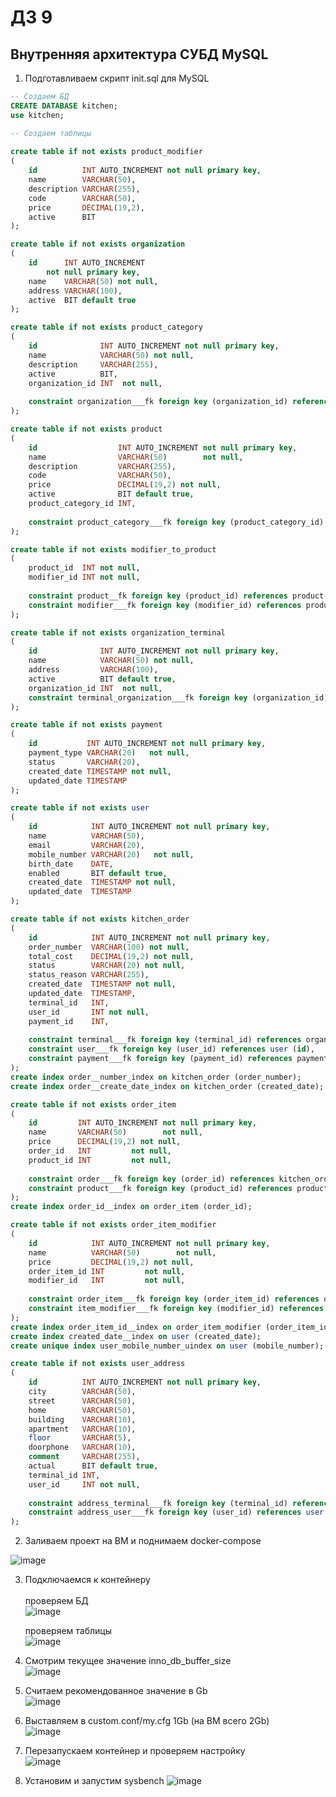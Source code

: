 # ДЗ 9
## Внутренняя архитектура СУБД MySQL 

1. Подготавливаем скрипт init.sql для MySQL

```sql
-- Создаем БД
CREATE DATABASE kitchen;
use kitchen;

-- Создаем таблицы
 
create table if not exists product_modifier
(
	id          INT AUTO_INCREMENT not null primary key,
    name        VARCHAR(50),
    description VARCHAR(255),
    code        VARCHAR(50),
    price       DECIMAL(19,2),
    active      BIT
);

create table if not exists organization
(
    id      INT AUTO_INCREMENT
        not null primary key,
    name    VARCHAR(50) not null,
    address VARCHAR(100),
    active  BIT default true
);

create table if not exists product_category
(
    id              INT AUTO_INCREMENT not null primary key,
    name            VARCHAR(50) not null,
    description     VARCHAR(255),
    active          BIT,
    organization_id INT  not null,
	
    constraint organization___fk foreign key (organization_id) references organization (id)
);

create table if not exists product
(
    id                  INT AUTO_INCREMENT not null primary key,
    name                VARCHAR(50)        not null,
    description         VARCHAR(255),
    code                VARCHAR(50),
    price               DECIMAL(19,2) not null,
    active              BIT default true,
    product_category_id INT,
	
    constraint product_category___fk foreign key (product_category_id) references product_category (id)
);

create table if not exists modifier_to_product
(
    product_id  INT not null,
    modifier_id INT not null,
	
	constraint product__fk foreign key (product_id) references product (id),
    constraint modifier___fk foreign key (modifier_id) references product_modifier (id)
);

create table if not exists organization_terminal
(
    id              INT AUTO_INCREMENT not null primary key,
    name            VARCHAR(50) not null,
    address         VARCHAR(100),
    active          BIT default true,
    organization_id INT  not null,
    constraint terminal_organization___fk foreign key (organization_id) references organization (id)
);

create table if not exists payment
(
    id           INT AUTO_INCREMENT not null primary key,
    payment_type VARCHAR(20)   not null,
    status       VARCHAR(20),
    created_date TIMESTAMP not null,
    updated_date TIMESTAMP
);

create table if not exists user
(
    id            INT AUTO_INCREMENT not null primary key,
    name          VARCHAR(50),
    email         VARCHAR(20),
    mobile_number VARCHAR(20)   not null,
    birth_date    DATE,
    enabled       BIT default true,
    created_date  TIMESTAMP not null,
    updated_date  TIMESTAMP
);

create table if not exists kitchen_order
(
    id            INT AUTO_INCREMENT not null primary key,
    order_number  VARCHAR(100) not null,
    total_cost    DECIMAL(19,2) not null,
    status        VARCHAR(20) not null,
    status_reason VARCHAR(255),
    created_date  TIMESTAMP not null,
    updated_date  TIMESTAMP,
    terminal_id   INT,
    user_id       INT not null,
    payment_id    INT,
	
	constraint terminal___fk foreign key (terminal_id) references organization_terminal (id),
    constraint user___fk foreign key (user_id) references user (id),
    constraint payment___fk foreign key (payment_id) references payment(id)
);
create index order__number_index on kitchen_order (order_number);
create index order__create_date_index on kitchen_order (created_date);

create table if not exists order_item
(
    id         INT AUTO_INCREMENT not null primary key,
    name       VARCHAR(50)        not null,
    price      DECIMAL(19,2) not null,
    order_id   INT         not null,
    product_id INT         not null,
	
	constraint order___fk foreign key (order_id) references kitchen_order (id),
    constraint product___fk foreign key (product_id) references product (id)
);
create index order_id__index on order_item (order_id);

create table if not exists order_item_modifier
(
    id            INT AUTO_INCREMENT not null primary key,
    name          VARCHAR(50)        not null,
    price         DECIMAL(19,2) not null,
    order_item_id INT         not null,
    modifier_id   INT         not null,
	
	constraint order_item___fk foreign key (order_item_id) references order_item (id),
    constraint item_modifier___fk foreign key (modifier_id) references product_modifier (id)
);
create index order_item_id__index on order_item_modifier (order_item_id);
create index created_date__index on user (created_date);
create unique index user_mobile_number_uindex on user (mobile_number);

create table if not exists user_address
(
    id          INT AUTO_INCREMENT not null primary key,
    city        VARCHAR(50),
    street      VARCHAR(50),
    home        VARCHAR(50),
    building    VARCHAR(10),
    apartment   VARCHAR(10),
    floor       VARCHAR(5),
    doorphone   VARCHAR(10),
    comment     VARCHAR(255),
    actual      BIT default true,
    terminal_id INT,
    user_id     INT not null,
    
	constraint address_terminal___fk foreign key (terminal_id) references organization_terminal (id),
	constraint address_user___fk foreign key (user_id) references user (id)
);
```

2. Заливаем проект на ВМ и поднимаем docker-compose<br>

![image](https://user-images.githubusercontent.com/41448520/169650634-053f9645-1c29-432b-9400-b0ab8d76d512.png)

3. Подключаемся к контейнеру<br><br>
   проверяем БД<br>
 ![image](https://user-images.githubusercontent.com/41448520/169650669-8c8ed0a5-84fa-4659-90cb-4e33a69a42b0.png)
   
   проверяем таблицы<br>
 ![image](https://user-images.githubusercontent.com/41448520/169650684-ee95a734-009c-4df4-9126-6b0c5f8e059f.png)

4. Смотрим текущее значение inno_db_buffer_size<br>
   ![image](https://user-images.githubusercontent.com/41448520/169881926-bebedb5e-2f4a-438b-9118-46385051bd5f.png)

5. Считаем рекомендованное значение в Gb<br>
   ![image](https://user-images.githubusercontent.com/41448520/169882342-9f236e4c-55ed-4ff7-8bad-4ebaf9cf1a9f.png)

6. Выставляем в custom.conf/my.cfg 1Gb (на ВМ всего 2Gb)<br>
   ![image](https://user-images.githubusercontent.com/41448520/169882842-f55b9e96-fbb6-4f2c-b69a-3862e3c0acb3.png)

7. Перезапускаем контейнер и проверяем настройку<br>
   ![image](https://user-images.githubusercontent.com/41448520/169883144-bfa11a8e-46a8-4fd8-8041-9e79f72e8c91.png)
 
8. Установим и запустим sysbench
   ![image](https://user-images.githubusercontent.com/41448520/169885778-f7b54e6b-b8e9-4b95-8888-00c573231108.png)
